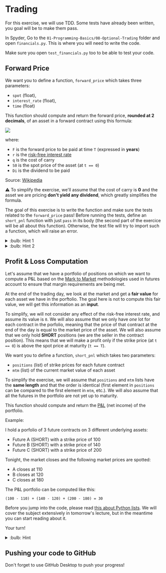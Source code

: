 # Trading

For this exercise, we will use TDD. Some tests have already been written, you goal will be to make them pass.

In Spyder, Go to the `01-Programming-Basics/08-Optional-Trading` folder and open `financials.py`. This is where you will need to write the code.

Make sure you open `test_financials.py` too to be able to test your code.

## Forward Price

We want you to define a function, `forward_price` which takes three parameters:

- `spot` (float),
- `interest_rate` (float),
- `time` (float)

This function should compute and return the forward price, **rounded at 2 decimals**, of an asset in a forward contract using this formula:

![](https://res.cloudinary.com/wagon/image/upload/v1562058697/forward_pricing_e7n4fh.png)

where:

- `F` is the forward price to be paid at time `T` (expressed in **years**)
- `r` is the [risk-free interest rate](https://en.wikipedia.org/wiki/Risk-free_interest_rate)
- `q` is the cost of carry
- `S0` is the spot price of the asset (at `t == 0`)
- `Di` is the dividend to be paid

Source: [Wikipedia](https://en.wikipedia.org/wiki/Forward_price)

:warning: To simplify the exercise, we'll assume that the cost of carry is **0** and the asset we are pricing **don't yield any dividend**, which greatly simplifies the formula.

The goal of this exercise is to write the function and make sure the tests related to the `forward_price` pass! Before running the tests, define an `short_pnl` function with just `pass` in its body (the second part of the exercice will be all about this function). Otherwise, the test file will try to import such a function, which will raise an error.

<details><summary markdown='span'> :bulb: Hint 1
</summary>

Don't forget to turn to Google as often as possible! Programming questions almost always have an answer in the Top 3 Search results. [Do it!](http://lmgtfy.com/?q=python+power)

</details>

<details><summary markdown='span'> :bulb: Hint 2
</summary>

In math, [`e`](https://en.wikipedia.org/wiki/E_(mathematical_constant)) is approximately `2.7182`. You can also use the `e` constant imported from the `math` module (exactly like what you did with π)!

You can also choose to use the [`math.exp()`](https://docs.python.org/2/library/math.html#math.exp) function from the `math` module. Your call!

</details>


## Profit & Loss Computation

Let's assume that we have a portfolio of positions on which we want to compute a P&L based on the [Mark to Market](https://www.investopedia.com/terms/m/marktomarket.asp) methodologies used in futures account to ensure that margin requirements are being met.

At the end of the trading day, we look at the market and get a **fair value** for each asset we have in the porftolio. The goal here is not to compute this fair value, we will get this information as an **input**.

To simplify, we will not consider any effect of the risk-free interest rate, and assume its value is `0`. We will also assume that we only have _one_ lot for each contract in the porfolio, meaning that the price of that contract at the end of the day is equal to the market price of the asset. We will also assume that we only hold **SHORT** positions (we are the seller in the contract position). This means that we will make a profit only if the strike price (at `t == 0`) is above the spot price at maturity (`t == T`).

We want you to define a function, `short_pnl` which takes two parameters:

- `positions` (list) of strike prices for each future contract
- `mtm` (list) of the current market value of each asset

To simplify the exercise, we will assume that `positions` and `mtm` lists have the **same length** and that the order is identical (first element in `positions` can be compared to the first element in `mtm`, etc.). We will also assume that all the futures in the portfolio are not yet up to maturity.

This function should compute and return the [P&L](https://en.wikipedia.org/wiki/Income_statement) (net income) of the portfolio.

Example:

I hold a porfolio of 3 future contracts on 3 different underlying assets:

- Future A (SHORT) with a strike price of 100
- Future B (SHORT) with a strike price of 140
- Future C (SHORT) with a strike price of 200

Tonight, the market closes and the following market prices are spotted:

- A closes at 110
- B closes at 120
- C closes at 180

The P&L portfolio can be computed like this:

```
(100 - 110) + (140 - 120) + (200 - 180) = 30
```

Before you jump into the code, please read [this about Python lists](https://www.programiz.com/python-programming/list). We will cover the subject extensively in tomorrow's lecture, but in the meantime you can start reading about it.

Your turn!


<details><summary markdown='span'> :bulb: Hint
</summary>

To loop over an array, you can use the following code:

```python
for element in array:
    print(element)
```

If you need to access the index of a list in a for loop, you can use the [`enumerate()`](https://docs.python.org/3/library/functions.html#enumerate) function:

```python
for index, value in enumerate(a_list):
    print(index, value)

# e.g. if a_list = [ 7, 4, 19 ], it will print:
#   - 0, 7
#   - 1, 4
#   - 2, 19
```

</details>

## Pushing your code to GitHub

Don't forget to use GitHub Desktop to push your progress!
